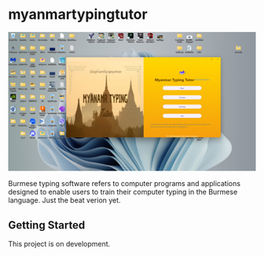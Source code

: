 # myanmartypingtutor

![software demon](https://github.com/hyper-lynn/MyanmarTypingMaster/blob/main/assets/Screenshot%20(14).png)

Burmese typing software refers to computer programs and applications designed to enable users to train their computer typing in the Burmese language. Just the beat verion yet.

## Getting Started

This project is on development.
